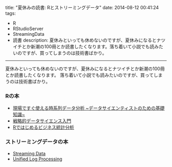 title: "夏休みの読書: Rとストリーミングデータ"
date: 2014-08-12 00:41:24
tags:
 - R
 - RStudioServer
 - StreamingData
 - 読書
description: 夏休みといっても休めないのですが、夏休みになるとナツイチとか新潮の100冊とか読書したくなります。落ち着いて小説でも読みたいのですが、買ってしまうのは技術書ばかり。
---

夏休みといっても休めないのですが、夏休みになるとナツイチとか新潮の100冊とか読書したくなります。
落ち着いて小説でも読みたいのですが、買ってしまうのは技術書ばかり。


### Rの本

* [現場ですぐ使える時系列データ分析 ~データサイエンティストのための基礎知識~](http://www.amazon.co.jp/dp/4774163015/)
* [戦略的データサイエンス入門](http://www.amazon.co.jp/dp/4873116856)
* [Rではじめるビジネス統計分析](http://www.amazon.co.jp/dp/4798134902)

### ストリーミングデータの本

* [Streaming Data](http://manning.com/psaltis/)
* [Unified Log Processing](http://manning.com/dean/)





